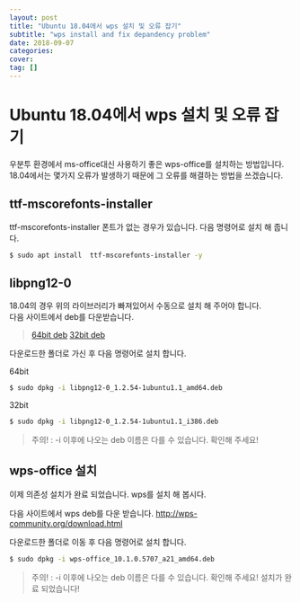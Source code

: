 ```yaml
---
layout: post
title: "Ubuntu 18.04에서 wps 설치 및 오류 잡기" 
subtitle: "wps install and fix depandency problem"
date: 2018-09-07
categories: 
cover: 
tag: []
---
```


# Ubuntu 18.04에서 wps 설치 및 오류 잡기

우분투 환경에서 ms-office대신 사용하기 좋은 wps-office를 설치하는 방법입니다.
18.04에서는 몇가지 오류가 발생하기 때문에 그 오류를 해결하는 방법을 쓰겠습니다.

##  ttf-mscorefonts-installer
 ttf-mscorefonts-installer 폰트가 없는 경우가 있습니다. 다음 명령어로 설치 해 줍니다.
 
 ```bash
 $ sudo apt install  ttf-mscorefonts-installer -y
 ```
 
 ## libpng12-0
 18.04의 경우 위의 라이브러리가 빠져있어서 수동으로 설치 해 주어야 합니다.  
 다음 사이트에서 deb를 다운받습니다.  
  > [64bit deb](https://packages.ubuntu.com/xenial/amd64/libpng12-0/download)
  > [32bit deb](https://packages.ubuntu.com/xenial/i386/libpng12-0/download)
  
다운로드한 폴더로 가신 후 다음 명령어로 설치 합니다.

64bit 
```bash
$ sudo dpkg -i libpng12-0_1.2.54-1ubuntu1.1_amd64.deb
```

32bit 
```bash
$ sudo dpkg -i libpng12-0_1.2.54-1ubuntu1.1_i386.deb
```
> 주의! : -i 이후에 나오는 deb 이름은 다를 수 있습니다. 확인해 주세요! 

## wps-office 설치
이제 의존성 설치가 완료 되었습니다. wps를 설치 해 봅시다.  

다음 사이트에서 wps deb를 다운 받습니다. 
http://wps-community.org/download.html  

다운로드한 폴더로 이동 후 다음 명령어로 설치 합니다.

```bash
$ sudo dpkg -i wps-office_10.1.0.5707_a21_amd64.deb
```
> 주의! : -i 이후에 나오는 deb 이름은 다를 수 있습니다. 확인해 주세요! 
설치가 완료 되었습니다!
